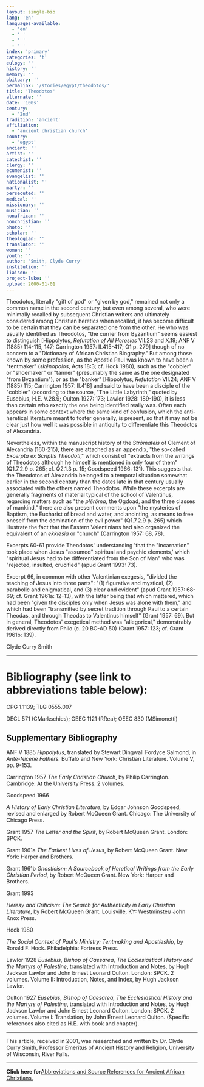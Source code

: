 ```yaml
---
layout: single-bio
lang: 'en'
languages-available:
  - 'en'
  - ' '
  - ' '
  - ' '
index: 'primary'
categories: 't'
eulogy: ''
history: ''
memory: ''
obituary: ''
permalink: '/stories/egypt/theodotos/'
title: 'Theodotos'
alternate: ''
date: '100s'
century:
  - '2nd'
tradition: 'ancient'
affiliation:
  - 'ancient christian church'
country:
  - 'egypt'
ancient: ''
artist: ''
catechist: ''
clergy: ''
ecumenist: ''
evangelist: ''
nationalist: ''
martyr: ''
persecuted: ''
medical: ''
missionary: ''
musician: ''
nonafrican: ''
nonchristian: ''
photo: ''
scholar: ''
theologian: ''
translator: ''
women: ''
youth: ''
author: 'Smith, Clyde Curry'
institution: ''
liaison: ''
project-luke: ''
upload: 2000-01-01
---
```



Theodotos, literally "gift of god" or "given by god," remained not only a common name in the second century, but even among several, who were minimally recalled by subsequent Christian writers and ultimately considered among Christian heretics when recalled, it has become difficult to be certain that they can be separated one from the other.  He who was usually identified as Theodotos, "the currier from Byzantium" seems easiest to distinguish [Hippolytus, *Refutation of All Heresies* VII.23 and X.19; ANF V (1885) 114-115, 147; Carrington 1957: II.415-417; Q1 p. 279] though of no concern to a "Dictionary of African Christian Biography."  But among those known by some profession, as the Apostle Paul was known to have been a "tentmaker" (*skênopoios*, Acts 18:3; cf. Hock 1980), such as the "cobbler" or "shoemaker" or "tanner" (presumably the same as the one designated "from Byzantium"), or as the "banker" [Hippolytus, *Refutation* VII.24; ANF V (1885) 115; Carrington 1957: II.418] and said to have been a disciple of the "cobbler" (according to the source, "The Little Labyrinth," quoted by Eusebius, H.E. V.28.9; Oulton 1927: 173; Lawlor 1928: 189-190), it is less than certain who exactly the one being identified really was.  Often each appears in some context where the same kind of confusion, which the anti-heretical literature meant to foster generally, is present, so that it may not be clear just how well it was possible in antiquity to differentiate this Theodotos of Alexandria.

Nevertheless, within the manuscript history of the *Strômateis* of Clement of Alexandria (160-215), there are attached as an appendix, "the so-called *Excerpta ex Scriptis Theodoti*," which consist of "extracts from the writings of Theodotos although he himself is mentioned in only four of them" (Q1.7.2.9 p. 265; cf. Q2.1.3 p. 15; Goodspeed 1966: 131).  This suggests that the Theodotos of Alexandria belonged to a temporal situation somewhat earlier in the second century than the dates late in that century usually associated with the others named Theodotos.  While these excerpts are generally fragments of material typical of the school of Valentinus, regarding matters such as "the *plêrôma*, the Ogdoad, and the three classes of mankind," there are also present comments upon "the mysteries of Baptism, the Eucharist of bread and water, and anointing, as means to free oneself from the domination of the evil power" (Q1.7.2.9 p. 265) which illustrate the fact that the Eastern Valentinians had also organized the equivalent of an *ekklesia* or "church" (Carrington 1957: 68, 78).

Excerpts 60-61 provide Theodotos' understanding 'that the "incarnation" took place when Jesus "assumed" spiritual and psychic elements,' which "spiritual Jesus had to be differentiated from the Son of Man" who was "rejected, insulted, crucified" (apud Grant 1993: 73).

Excerpt 66, in common with other Valentinian exegesis, "divided the teaching of Jesus into three parts":  "(1) figurative and mystical, (2) parabolic and enigmatical, and (3) clear and evident" (apud Grant 1957: 68-69; cf. Grant 1961a: 12-13), with the latter being that which mattered, which had been "given the disciples only when Jesus was alone with them," and which had been "transmitted by secret tradition through Paul to a certain Theodas, and through Theodas to Valentinus himself" (Grant 1957: 69).  But in general, Theodotos' exegetical method was "allegorical," demonstrably derived directly from Philo (c. 20 BC-AD 50) (Grant 1957: 123; cf. Grant 1961b: 139).

Clyde Curry Smith

---

# Bibliography (see link to abbreviations table below):

CPG 1.1139; TLG 0555.007

DECL 571 (CMarkschies); GEEC 1121 (RRea); OEEC 830 (MSimonetti)

## Supplementary Bibliography

ANF V 1885
*Hippolytus*, translated by Stewart Dingwall Fordyce Salmond, in *Ante-Nicene Fathers*.  Buffalo and New York:  Christian Literature.  Volume V, pp. 9-153.

Carrington 1957
*The Early Christian Church*, by Philip Carrington.  Cambridge:  At the University Press.  2 volumes.

Goodspeed 1966

*A History of Early Christian Literature*, by Edgar Johnson Goodspeed, revised and enlarged by Robert McQueen Grant.  Chicago:  The University of Chicago Press.

Grant 1957
*The Letter and the Spirit*, by Robert McQueen Grant.  London:  SPCK.

Grant 1961a
*The Earliest Lives of Jesus*, by Robert McQueen Grant.  New York:  Harper and Brothers.

Grant 1961b
*Gnosticism:  A Sourcebook of Heretical Writings from the Early Christian Period*, by Robert McQueen Grant.  New York:  Harper and Brothers.

Grant 1993

*Heresy and Criticism:  The Search for Authenticity in Early Christian Literature*, by Robert McQueen Grant.  Louisville, KY:  Westminster/ John Knox Press.

Hock 1980

*The Social Context of Paul's Ministry:  Tentmaking and Apostleship*, by Ronald F. Hock.  Philadelphia:  Fortress Press.

Lawlor 1928 
*Eusebius, Bishop of Caesarea, The Ecclesiastical History and the Martyrs of Palestine*, translated with Introduction and Notes, by Hugh Jackson Lawlor and John Ernest Leonard Oulton.  London:  SPCK.  2 volumes.  Volume II:  Introduction, Notes, and Index, by Hugh Jackson Lawlor.

Oulton 1927
*Eusebius, Bishop of Caesarea, The Ecclesiastical History and the Martyrs of Palestine*, translated with Introduction and Notes, by Hugh Jackson Lawlor and John Ernest Leonard Oulton.  London:  SPCK.  2 volumes.  Volume I:  Translation, by John Ernest Leonard Oulton.  (Specific references also cited as H.E. with book and chapter).

---

This article, received in 2001, was researched and written by Dr. Clyde Curry Smith, Professor Emeritus of Ancient History and Religion, University of Wisconsin, River Falls.

---

**Click here for**[Abbreviations and Source References for Ancient African Christians.](ccs-supplem_biblio.html)